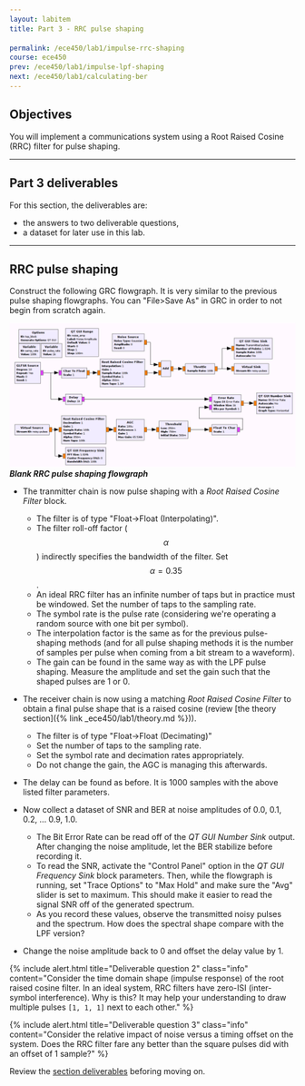 ```yaml
---
layout: labitem
title: Part 3 - RRC pulse shaping

permalink: /ece450/lab1/impulse-rrc-shaping
course: ece450
prev: /ece450/lab1/impulse-lpf-shaping
next: /ece450/lab1/calculating-ber
---
```


## Objectives

You will implement a communications system using a Root Raised Cosine (RRC) filter for pulse shaping.

---

## Part 3 deliverables

For this section, the deliverables are:

- the answers to two deliverable questions,
- a dataset for later use in this lab.

---

## RRC pulse shaping

Construct the following GRC flowgraph. It is very similar to the previous pulse shaping flowgraphs. You can "File>Save As" in GRC in order to not begin from scratch again.

  ![impulses-rrc-blank-flowgraph.png](figures/impulses-rrc-blank-flowgraph.png)
  __*Blank RRC pulse shaping flowgraph*__

- The tranmitter chain is now pulse shaping with a *Root Raised Cosine Filter* block.
  - The filter is of type "Float->Float (Interpolating)".
  - The filter roll-off factor ($$\alpha$$) indirectly specifies the bandwidth of the filter. Set $$\alpha=0.35$$.
  - An ideal RRC filter has an infinite number of taps but in practice must be windowed. Set the number of taps to the sampling rate.
  - The symbol rate is the pulse rate (considering we're operating a random source with one bit per symbol).
  - The interpolation factor is the same as for the previous pulse-shaping methods (and for all pulse shaping methods it is the number of samples per pulse when coming from a bit stream to a waveform).
  - The gain can be found in the same way as with the LPF pulse shaping. Measure the amplitude and set the gain such that the shaped pulses are 1 or 0.

- The receiver chain is now using a matching *Root Raised Cosine Filter* to obtain a final pulse shape that is a raised cosine (review [the theory section]({% link _ece450/lab1/theory.md %})).
  - The filter is of type "Float->Float (Decimating)"
  - Set the number of taps to the sampling rate.
  - Set the symbol rate and decimation rates appropriately.
  - Do not change the gain, the AGC is managing this afterwards.

- The delay can be found as before. It is 1000 samples with the above listed filter parameters.

- Now collect a dataset of SNR and BER at noise amplitudes of 0.0, 0.1, 0.2, ... 0.9, 1.0.
  - The Bit Error Rate can be read off of the *QT GUI Number Sink* output. After changing the noise amplitude, let the BER stabilize before recording it.
  - To read the SNR, activate the "Control Panel" option in the *QT GUI Frequency Sink* block parameters. Then, while the flowgraph is running, set "Trace Options" to "Max Hold" and make sure the "Avg" slider is set to maximum. This should make it easier to read the signal SNR off of the generated spectrum.
  - As you record these values, observe the transmitted noisy pulses and the spectrum. How does the spectral shape compare with the LPF version?

- Change the noise amplitude back to 0 and offset the delay value by 1.

{% include alert.html title="Deliverable question 2" class="info" content="Consider the time domain shape (impulse response) of the root raised cosine filter. In an ideal system, RRC filters have zero-ISI (inter-symbol interference). Why is this? It may help your understanding to draw multiple pulses `[1, 1, 1]` next to each other." %}

{% include alert.html title="Deliverable question 3" class="info" content="Consider the relative impact of noise versus a timing offset on the system. Does the RRC filter fare any better than the square pulses did with an offset of 1 sample?" %}

Review the [section deliverables](#part-3-deliverables) beforing moving on.

